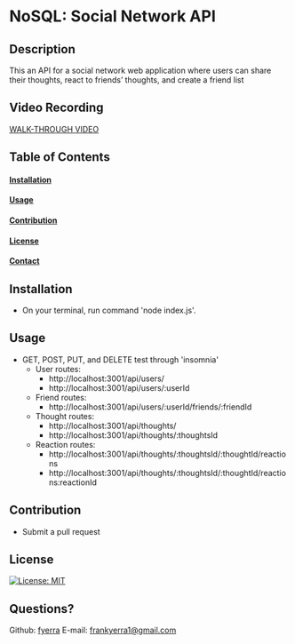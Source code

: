 # NoSQL: Social Network API

  ## Description

  This an API for a social network web application where users can share their thoughts, react to friends’ thoughts, and create a friend list 

  ## Video Recording
  [WALK-THROUGH VIDEO](https://drive.google.com/drive/folders/1eBZAD336dVGj7XKMfhvl_BHAKF--iBR-?usp=sharing)

  ## Table of Contents
  #### [Installation](#installation)
  #### [Usage](#usage)
  #### [Contribution](#contribution)
  #### [License](#license)
  #### [Contact](#questions)

  ## Installation

  - On your terminal, run command 'node index.js'.

  ## Usage
  - GET, POST, PUT, and DELETE test through 'insomnia'
    - User routes:
      - http://localhost:3001/api/users/
      - http://localhost:3001/api/users/:userId
    - Friend routes:
      - http://localhost:3001/api/users/:userId/friends/:friendId
    - Thought routes:
      - http://localhost:3001/api/thoughts/
      - http://localhost:3001/api/thoughts/:thoughtsId
    - Reaction routes:
      - http://localhost:3001/api/thoughts/:thoughtsId/:thoughtId/reactions
      - http://localhost:3001/api/thoughts/:thoughtsId/:thoughtId/reactions:reactionId
    
  ## Contribution

  - Submit a pull request

  ## License

  [![License: MIT](https://img.shields.io/badge/License-MIT-yellow.svg)](https://opensource.org/licenses/MIT)

  ## Questions?

  Github: [fyerra](https://github.com/fyerra)
  E-mail: frankyerra1@gmail.com